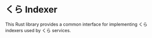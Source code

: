 # くら Indexer

This Rust library provides a common interface for implementing くら indexers used by くら services. 

